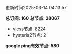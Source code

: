 更新时间2025-03-14 04:13:57

**总订阅: 160**
**总节点: 28067**
- vless节点: 8224
- hysteria2节点: 2

**google ping有效节点: 580**
